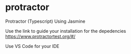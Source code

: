 # protractor
Protractor (Typescript) Using Jasmine


Use the link to guide your installation for the depedencies 
https://www.protractortest.org/#/

Use VS Code for your IDE